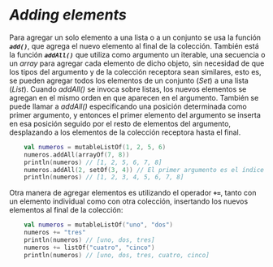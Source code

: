 <h1><i>Adding elements</i></h1>

Para agregar un solo elemento a una lista o a un conjunto se usa la función ***``add()``***, que agrega el nuevo elemento al final de la colección.  También está la función ***``addAll()``*** que utiliza como argumento un iterable, una secuencia o un *array* para agregar cada elemento de dicho objeto, sin necesidad de que los tipos del argumento y de la colección receptora sean similares, esto es, se pueden agregar todos los elementos de un conjunto (*Set*) a una lista (*List*). Cuando *addAll()* se invoca sobre listas, los nuevos elementos se agregan en el mismo orden en que aparecen en el argumento. También se puede llamar a *addAll()* especificando una posición determinada como primer argumento, y entonces el primer elemento del argumento se inserta en esa posición seguido por el resto de elementos del argumento, desplazando a los elementos de la colección receptora hasta el final.

```kotlin
    val numeros = mutableListOf(1, 2, 5, 6)
    numeros.addAll(arrayOf(7, 8))
    println(numeros) // [1, 2, 5, 6, 7, 8]
    numeros.addAll(2, setOf(3, 4)) // El primer argumento es el índice de inserción
    println(numeros) // [1, 2, 3, 4, 5, 6, 7, 8]
```

Otra manera de agregar elementos es utilizando el operador **``+=``**, tanto con un elemento individual como con otra colección, insertando los nuevos elementos al final de la colección:

```kotlin
    val numeros = mutableListOf("uno", "dos")
    numeros += "tres"
    println(numeros) // [uno, dos, tres]
    numeros += listOf("cuatro", "cinco")
    println(numeros) // [uno, dos, tres, cuatro, cinco]
```
